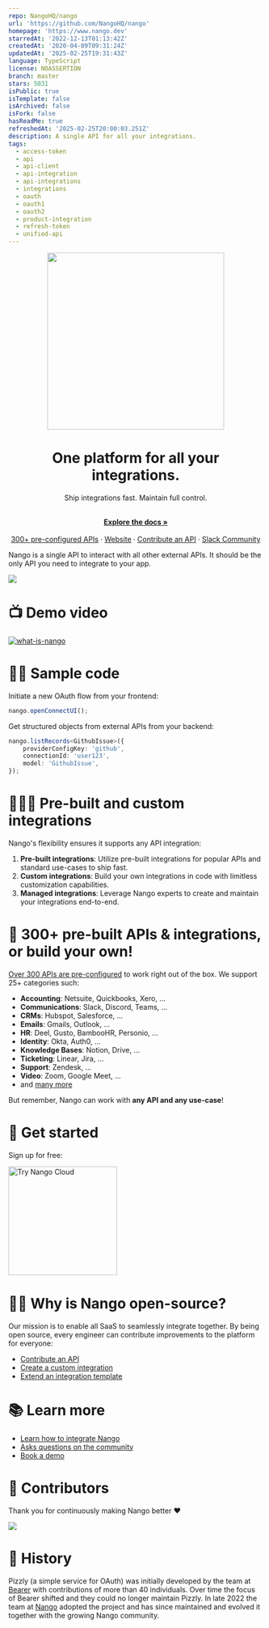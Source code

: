 ```yaml
---
repo: NangoHQ/nango
url: 'https://github.com/NangoHQ/nango'
homepage: 'https://www.nango.dev'
starredAt: '2022-12-13T01:13:42Z'
createdAt: '2020-04-09T09:31:24Z'
updatedAt: '2025-02-25T19:31:43Z'
language: TypeScript
license: NOASSERTION
branch: master
stars: 5031
isPublic: true
isTemplate: false
isArchived: false
isFork: false
hasReadMe: true
refreshedAt: '2025-02-25T20:00:03.251Z'
description: A single API for all your integrations.
tags:
  - access-token
  - api
  - api-client
  - api-integration
  - api-integrations
  - integrations
  - oauth
  - oauth1
  - oauth2
  - product-integration
  - refresh-token
  - unified-api
---
```


<div align="center">

<img src="/assets/nango-logo.png?raw=true" width="350">

</div>

<h1 align="center">One platform for all your integrations.</h1>

<div align="center">
Ship integrations fast. Maintain full control.
</div>

<p align="center">
    <br />
    <a href="https://docs.nango.dev/" rel="dofollow"><strong>Explore the docs »</strong></a>
    <br />

  <br/>
    <a href="https://nango.dev/integrations">300+ pre-configured APIs</a>
    ·
    <a href="https://nango.dev">Website</a>
    ·
    <a href="https://docs.nango.dev/guides/new-api-support">Contribute an API</a>
    ·
    <a href="https://nango.dev/slack">Slack Community</a>
</p>

Nango is a single API to interact with all other external APIs. It should be the only API you need to integrate to your app.

<img src="/docs-v2/images/overview.png">

# 📺 Demo video

[![what-is-nango](/docs-v2/images/video-thumbnail.png)](https://youtu.be/oTpWlmnv7dM)

# 👩‍💻 Sample code

Initiate a new OAuth flow from your frontend:

```js
nango.openConnectUI();
```

Get structured objects from external APIs from your backend:

```ts
nango.listRecords<GithubIssue>({
    providerConfigKey: 'github',
    connectionId: 'user123',
    model: 'GithubIssue',
});
```

# 👩🏻‍🔧 Pre-built and custom integrations

Nango's flexibility ensures it supports any API integration:

1. **Pre-built integrations**: Utilize pre-built integrations for popular APIs and standard use-cases to ship fast.
2. **Custom integrations**: Build your own integrations in code with limitless customization capabilities.
3. **Managed integrations**: Leverage Nango experts to create and maintain your integrations end-to-end.

# 🔌 300+ pre-built APIs & integrations, or build your own!

[Over 300 APIs are pre-configured](https://nango.dev/integrations) to work right out of the box. We support 25+ categories such:

- **Accounting**: Netsuite, Quickbooks, Xero, ...
- **Communications**: Slack, Discord, Teams, ...
- **CRMs**: Hubspot, Salesforce, ...
- **Emails**: Gmails, Outlook, ...
- **HR**: Deel, Gusto, BambooHR, Personio, ...
- **Identity**: Okta, Auth0, ...
- **Knowledge Bases**: Notion, Drive, ...
- **Ticketing**: Linear, Jira, ...
- **Support**: Zendesk, ...
- **Video**: Zoom, Google Meet, ...
- and [many more](https://nango.dev/integrations)

But remember, Nango can work with **any API and any use-case**!

# 🚀 Get started

Sign up for free:

<a href="https://app.nango.dev/signup" target="_blank">
  <img src="https://raw.githubusercontent.com/NangoHQ/nango/6f49ab92c0ffc18c1d0f44d9bd96c62ac97aaa8d/docs/static/img/nango-deploy-button.svg" alt="Try Nango Cloud" width="215"/>
</a>

# 🙋‍♀️ Why is Nango open-source?

Our mission is to enable all SaaS to seamlessly integrate together. By being open source, every engineer can contribute improvements to the platform for everyone:

- [Contribute an API](https://docs.nango.dev/guides/new-api-support)
- [Create a custom integration](https://docs.nango.dev/guides/custom-integrations/overview)
- [Extend an integration template](https://docs.nango.dev/guides/custom-integrations/extend-a-pre-built-integration)

# 📚 Learn more

- [Learn how to integrate Nango](https://docs.nango.dev/integrate/overview)
- [Asks questions on the community](https://nango.dev/slack)
- [Book a demo](https://calendly.com/rguldener/30min)

# 💪 Contributors

Thank you for continuously making Nango better ❤️

<a href="https://github.com/nangohq/nango/graphs/contributors">
  <img src="https://contrib.rocks/image?repo=nangohq/nango" />
</a>

# 🐻 History

Pizzly (a simple service for OAuth) was initially developed by the team at [Bearer](https://www.bearer.com/?ref=pizzly) with contributions of more than 40 individuals. Over time the focus of Bearer shifted and they could no longer maintain Pizzly. In late 2022 the team at [Nango](https://www.nango.dev) adopted the project and has since maintained and evolved it together with the growing Nango community.
